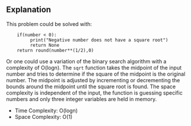 ## Explanation

This problem could be solved with:
```
	if(number < 0):
         print("Negative number does not have a square root")
         return None
	return round(number**(1/2),0)
```

Or one could use a variation of the binary search algorithm with a complexity of O(logn).  The `sqrt` function takes the midpoint of the input number and tries to determine if the square of the midpoint is the original number.  The midpoint is adjusted by incrementing or decrementing the bounds around the midpoint until the square root is found.  The space complexity is independent of the input, the function is guessing specific numbers and only three integer variables are held in memory.


* Time Complexity: O(logn)
* Space Complexity: O(1)